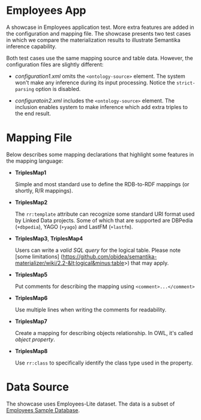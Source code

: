 Employees App
=============

A showcase in Employees application test. More extra features are added in the configuration and
mapping file. The showcase presents two test cases in which we compare the materialization
results to illustrate Semantika inference capability.

Both test cases use the same mapping source and table data. However, the configuration files are
slightly different:

* *configuration1.xml* omits the `<ontology-source>` element. The system won't make any inference 
  during its input processing. Notice the `strict-parsing` option is disabled.

* *configuratoin2.xml* includes the `<ontology-source>` element. The inclusion enables system to 
  make inference which add extra triples to the end result.

Mapping File
============

Below describes some mapping declarations that highlight some features in the mapping language:

* **TriplesMap1**
  
  Simple and most standard use to define the RDB-to-RDF mappings (or shortly, R/R mappings).

* **TriplesMap2**
  
  The `rr:template` attribute can recognize some standard URI format used by Linked Data projects.
  Some of which that are supported are DBPedia (`+dbpedia`), YAGO (`+yago`) and LastFM (`+lastfm`).

* **TriplesMap3**, **TriplesMap4**
  
  Users can write a *valid SQL query* for the logical table. Please note [some limitations]
  (https://github.com/obidea/semantika-materializer/wiki/2.2-&lt;logical&minus;table&gt;)
  that may apply.

* **TriplesMap5**
  
  Put comments for describing the mapping using `<comment>...</comment>`

* **TriplesMap6**
  
  Use multiple lines when writing the comments for readability.

* **TriplesMap7**
  
  Create a mapping for describing objects relationship. In OWL, it's called *object property*.

* **TriplesMap8**
  
  Use `rr:class` to specifically identify the class type used in the property.

Data Source
===========

The showcase uses Employees-Lite dataset. The data is a subset of [Employees Sample Database](http://dev.mysql.com/doc/employee/en/index.html).
